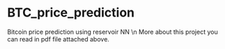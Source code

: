 # BTC_price_prediction
Bitcoin price prediction using reservoir NN \n
More about this project you can read in pdf file attached above.
